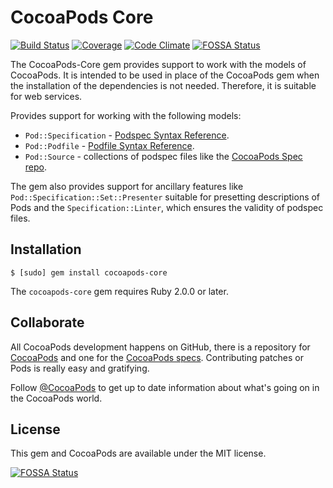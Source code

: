 # CocoaPods Core

[![Build Status](https://img.shields.io/travis/CocoaPods/Core/master.svg?style=flat)](https://travis-ci.org/CocoaPods/Core)
[![Coverage](https://img.shields.io/codeclimate/coverage/github/CocoaPods/Core.svg?style=flat)](https://codeclimate.com/github/CocoaPods/Core)
[![Code Climate](https://img.shields.io/codeclimate/github/CocoaPods/Core.svg?style=flat)](https://codeclimate.com/github/CocoaPods/Core)
[![FOSSA Status](https://app.fossa.io/api/projects/git%2Bgithub.com%2Fcasusa1991%2FCore.svg?type=shield)](https://app.fossa.io/projects/git%2Bgithub.com%2Fcasusa1991%2FCore?ref=badge_shield)

The CocoaPods-Core gem provides support to work with the models of CocoaPods.
It is intended to be used in place of the CocoaPods gem when the installation
of the dependencies is not needed. Therefore, it is suitable for web services.

Provides support for working with the following models:

- `Pod::Specification` - [Podspec Syntax Reference](https://guides.cocoapods.org/syntax/podspec.html).
- `Pod::Podfile` - [Podfile Syntax Reference](https://guides.cocoapods.org/syntax/podfile.html).
- `Pod::Source` - collections of podspec files like the [CocoaPods Spec repo](https://github.com/CocoaPods/Specs).

The gem also provides support for ancillary features like
`Pod::Specification::Set::Presenter` suitable for presetting descriptions of
Pods and the `Specification::Linter`, which ensures the validity of podspec
files.

## Installation

```
$ [sudo] gem install cocoapods-core
```

The `cocoapods-core` gem requires Ruby 2.0.0 or later.

## Collaborate

All CocoaPods development happens on GitHub, there is a repository for
[CocoaPods](https://github.com/CocoaPods/CocoaPods) and one for the [CocoaPods
specs](https://github.com/CocoaPods/Specs). Contributing patches or Pods is
really easy and gratifying.

Follow [@CocoaPods](http://twitter.com/CocoaPods) to get up to date
information about what's going on in the CocoaPods world.

## License

This gem and CocoaPods are available under the MIT license.


[![FOSSA Status](https://app.fossa.io/api/projects/git%2Bgithub.com%2Fcasusa1991%2FCore.svg?type=large)](https://app.fossa.io/projects/git%2Bgithub.com%2Fcasusa1991%2FCore?ref=badge_large)